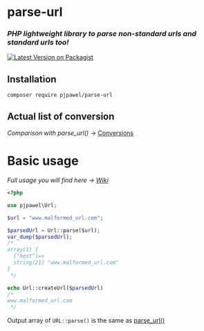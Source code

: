 # parse-url
### *PHP lightweight library to parse non-standard urls and standard urls too!*

[![Latest Version on Packagist](https://img.shields.io/packagist/v/pjpawel/parse-url.svg?style=flat-square)](https://packagist.org/packages/pjpawel/parse-url)
<!--[![Tests](https://github.com/pjpawel/parse-url)](https://github.com/pjpawel/parse-url)-->
<!--[![Total Downloads](https://img.shields.io/packagist/dt/spatie/url.svg?style=flat-square)](https://packagist.org/packages/spatie/url)-->

## Installation
```
composer require pjpawel/parse-url
```

## Actual list of conversion
*Comparison with parse_url()* ->
[Conversions](../master/Conversions.md)

# Basic usage
*Full usage you will find here -> [Wiki](https://github.com/pjpawel/parse-url/wiki)*
```php
<?php

use pjpawel\Url;

$url = "www.malformed_url.com";

$parsedUrl = Url::parse($url);
var_dump($parsedUrl);
/*
array(1) {
  ["host"]=>
  string(21) "www.malformed_url.com"
}
 */

echo Url::createUrl($parsedUrl)
/*
www.malformed_url.com
 */
```
Output array of `URL::parse()` is the same as [parse_url()](https://www.php.net/manual/en/function.parse-url.php)
